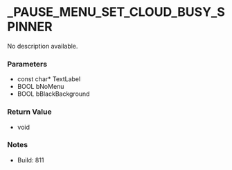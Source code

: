 # _PAUSE_MENU_SET_CLOUD_BUSY_SPINNER

No description available.

### Parameters
* const char* TextLabel
* BOOL bNoMenu
* BOOL bBlackBackground

### Return Value
* void

### Notes
* Build: 811

